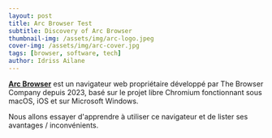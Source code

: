 ```yaml
---
layout: post
title: Arc Browser Test
subtitle: Discovery of Arc Browser
thumbnail-img: /assets/img/arc-logo.jpeg
cover-img: /assets/img/arc-cover.jpg
tags: [browser, software, tech]
author: Idriss Ailane
---
```



**[Arc Browser](https://arc.net/)** est un navigateur web propriétaire développé par The Browser Company depuis 2023, basé sur le projet libre Chromium fonctionnant sous macOS, iOS et sur Microsoft Windows.

Nous allons essayer d'apprendre à utiliser ce navigateur et de lister ses avantages / inconvénients.
